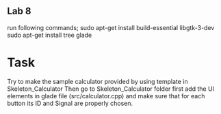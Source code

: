 ## Lab 8

run following commands;
sudo apt-get install build-essential libgtk-3-dev
sudo apt-get install tree glade

# Task
Try to make the sample calculator provided by using template in Skeleton_Calculator
Then go to Skeleton_Calculator folder first add the UI elements in glade file
(src/calculator.cpp)
and make sure that for each button its ID and Signal are properly chosen.
